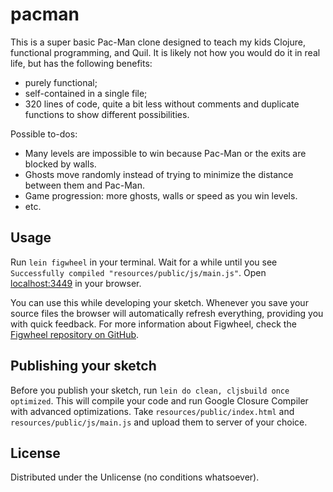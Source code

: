 # pacman

This is a super basic Pac-Man clone designed to teach my kids Clojure, functional programming, and Quil. It is likely not how you would do it in real life, but has the following benefits:
* purely functional;
* self-contained in a single file;
* 320 lines of code, quite a bit less without comments and duplicate functions to show different possibilities.

Possible to-dos:
* Many levels are impossible to win because Pac-Man or the exits are blocked by walls.
* Ghosts move randomly instead of trying to minimize the distance between them and Pac-Man.
* Game progression: more ghosts, walls or speed as you win levels.
* etc.

## Usage

Run `lein figwheel` in your terminal. Wait for a while until you see `Successfully compiled "resources/public/js/main.js"`. Open [localhost:3449](http://localhost:3449) in your browser.

You can use this while developing your sketch. Whenever you save your source files the browser will automatically refresh everything, providing you with quick feedback. For more information about Figwheel, check the [Figwheel repository on GitHub](https://github.com/bhauman/lein-figwheel).

## Publishing your sketch

Before you publish your sketch, run `lein do clean, cljsbuild once optimized`. This will compile your code and run Google Closure Compiler with advanced optimizations. Take `resources/public/index.html` and `resources/public/js/main.js` and upload them to server of your choice.

## License

Distributed under the Unlicense (no conditions whatsoever).

